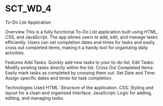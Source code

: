 # SCT_WD_4

To-Do List Application

Overview
This is a fully functional To-Do List application built using HTML, CSS, and JavaScript. The app allows users to add, edit, and manage tasks efficiently. Users can set completion dates and times for tasks and easily cross out completed items, making it a handy tool for organizing daily activities.

Features
Add Tasks: Quickly add new tasks to your to-do list.
Edit Tasks: Modify existing tasks directly within the list.
Cross Out Completed Items: Easily mark tasks as completed by crossing them out.
Set Date and Time: Assign specific dates and times for task completion.

Technologies Used
HTML: Structure of the application.
CSS: Styling and layout for a clean and organized interface.
JavaScript: Logic for adding, editing, and managing tasks.
